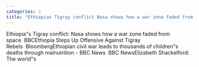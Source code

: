 ```yaml
---
categories: c
title: "Ethiopias Tigray conflict Nasa shows how a war zone faded from space  BBC"
---
```

Ethiopia"s Tigray conflict: Nasa shows how a war zone faded from space&nbsp;&nbsp;BBCEthiopia Steps Up Offensive Against Tigray Rebels&nbsp;&nbsp;BloombergEthiopian civil war leads to thousands of children"s deaths through malnutrition - BBC News&nbsp;&nbsp;BBC NewsElizabeth Shackelford: The world"s